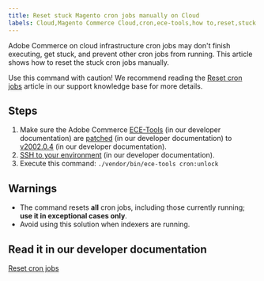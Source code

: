 ```yaml
---
title: Reset stuck Magento cron jobs manually on Cloud
labels: Cloud,Magento Commerce Cloud,cron,ece-tools,how to,reset,stuck cron,Adobe Commerce,cloud infrastructure
---
```


Adobe Commerce on cloud infrastructure cron jobs may don't finish executing, get stuck, and prevent other cron jobs from running. This article shows how to reset the stuck cron jobs manually.

Use this command with caution! We recommend reading the [Reset cron jobs](https://devdocs.magento.com/guides/v2.3/cloud/trouble/reset-cron-jobs.html) article in our support knowledge base for more details.

## Steps

1. Make sure the Adobe Commerce [ECE-Tools](http://devdocs.magento.com/guides/v2.2/cloud/composer-packages/ece-tools.html) (in our developer documentation) are [patched](http://devdocs.magento.com/guides/v2.2/cloud/project/project-patch.html#patch-magentoece-tools) (in our developer documentation) to [v2002.0.4](http://devdocs.magento.com/guides/v2.2/cloud/composer-packages/ece-tools.html#v200204) (in our developer documentation).
1. [SSH to your environment](http://devdocs.magento.com/guides/v2.2/cloud/env/environments-start.html#env-start-tunn) (in our developer documentation).
1. Execute this command: `./vendor/bin/ece-tools cron:unlock`

## Warnings

* The command resets **all** cron jobs, including those currently running; **use it in exceptional cases only**.
* Avoid using this solution when indexers are running.

## Read it in our developer documentation

 [Reset cron jobs](https://devdocs.magento.com/guides/v2.2/cloud/trouble/reset-cron-jobs.html)
